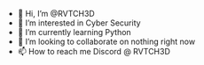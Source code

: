 - 👋 Hi, I’m @RVTCH3D
- 👀 I’m interested in Cyber Security
- 🌱 I’m currently learning Python
- 💞️ I’m looking to collaborate on nothing right now 
- 📫 How to reach me Discord @ RVTCH3D

<!---
RVTCH3D/RVTCH3D is a ✨ special ✨ repository because its `README.md` (this file) appears on your GitHub profile.
You can click the Preview link to take a look at your changes.
--->
